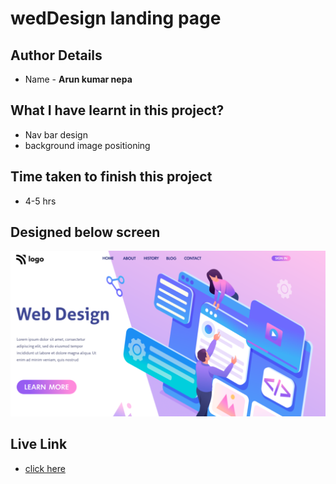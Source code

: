 # wedDesign landing page

## Author Details
- Name  -  __Arun kumar nepa__

## What I have learnt in this project?

- Nav bar design
- background image positioning

## Time taken to finish this project
- 4-5 hrs

## Designed below screen
![home page](./thumbnail.png)

## Live Link
- [click here](https://arunpagedesign8.netlify.app)
